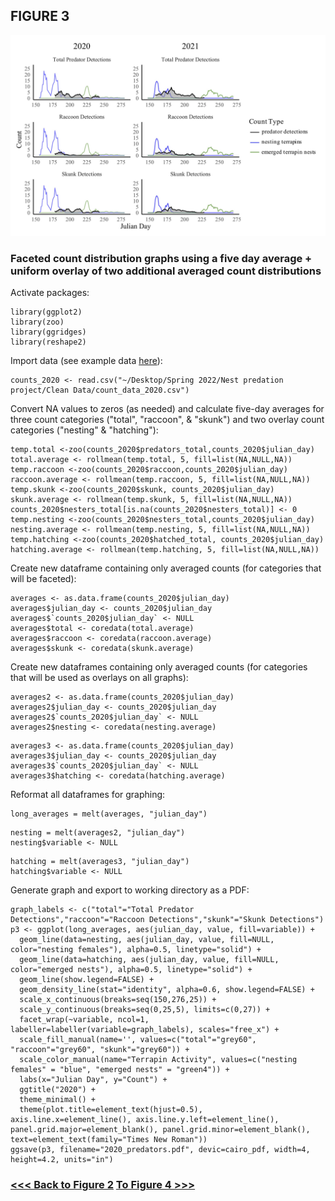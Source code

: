 ## FIGURE 3

<img src="/Graphics/Figure_3.jpg" alt="Figure 2" width="900"/>

### Faceted count distribution graphs using a five day average + uniform overlay of two additional averaged count distributions

Activate packages:
```
library(ggplot2)
library(zoo)
library(ggridges)
library(reshape2)
```
Import data (see example data [here](https://github.com/tylerdevos/terrapin_nest_predation/blob/main/Data/count_data_2020.csv)):
```
counts_2020 <- read.csv("~/Desktop/Spring 2022/Nest predation project/Clean Data/count_data_2020.csv")
```
Convert NA values to zeros (as needed) and calculate five-day averages for three count categories ("total", "raccoon", & "skunk") and two overlay count categories ("nesting" & "hatching"):
```
temp.total <-zoo(counts_2020$predators_total,counts_2020$julian_day)
total.average <- rollmean(temp.total, 5, fill=list(NA,NULL,NA))
temp.raccoon <-zoo(counts_2020$raccoon,counts_2020$julian_day)
raccoon.average <- rollmean(temp.raccoon, 5, fill=list(NA,NULL,NA))
temp.skunk <-zoo(counts_2020$skunk, counts_2020$julian_day)
skunk.average <- rollmean(temp.skunk, 5, fill=list(NA,NULL,NA))
counts_2020$nesters_total[is.na(counts_2020$nesters_total)] <- 0
temp.nesting <-zoo(counts_2020$nesters_total,counts_2020$julian_day)
nesting.average <- rollmean(temp.nesting, 5, fill=list(NA,NULL,NA))
temp.hatching <-zoo(counts_2020$hatched_total, counts_2020$julian_day)
hatching.average <- rollmean(temp.hatching, 5, fill=list(NA,NULL,NA))
```
Create new dataframe containing only averaged counts (for categories that will be faceted):
```
averages <- as.data.frame(counts_2020$julian_day)
averages$julian_day <- counts_2020$julian_day
averages$`counts_2020$julian_day` <- NULL
averages$total <- coredata(total.average)
averages$raccoon <- coredata(raccoon.average)
averages$skunk <- coredata(skunk.average)
```
Create new dataframes containing only averaged counts (for categories that will be used as overlays on all graphs):
```
averages2 <- as.data.frame(counts_2020$julian_day)
averages2$julian_day <- counts_2020$julian_day
averages2$`counts_2020$julian_day` <- NULL
averages2$nesting <- coredata(nesting.average)
```
```
averages3 <- as.data.frame(counts_2020$julian_day)
averages3$julian_day <- counts_2020$julian_day
averages3$`counts_2020$julian_day` <- NULL
averages3$hatching <- coredata(hatching.average)
```
Reformat all dataframes for graphing:
```
long_averages = melt(averages, "julian_day")
```
```
nesting = melt(averages2, "julian_day")
nesting$variable <- NULL
```
```
hatching = melt(averages3, "julian_day")
hatching$variable <- NULL
```
Generate graph and export to working directory as a PDF:
```
graph_labels <- c("total"="Total Predator Detections","raccoon"="Raccoon Detections","skunk"="Skunk Detections")
p3 <- ggplot(long_averages, aes(julian_day, value, fill=variable)) +
  geom_line(data=nesting, aes(julian_day, value, fill=NULL, color="nesting females"), alpha=0.5, linetype="solid") +
  geom_line(data=hatching, aes(julian_day, value, fill=NULL, color="emerged nests"), alpha=0.5, linetype="solid") +
  geom_line(show.legend=FALSE) +
  geom_density_line(stat="identity", alpha=0.6, show.legend=FALSE) +
  scale_x_continuous(breaks=seq(150,276,25)) +
  scale_y_continuous(breaks=seq(0,25,5), limits=c(0,27)) +
  facet_wrap(~variable, ncol=1, labeller=labeller(variable=graph_labels), scales="free_x") +
  scale_fill_manual(name='', values=c("total"="grey60", "raccoon"="grey60", "skunk"="grey60")) +
  scale_color_manual(name="Terrapin Activity", values=c("nesting females" = "blue", "emerged nests" = "green4")) +
  labs(x="Julian Day", y="Count") +
  ggtitle("2020") +
  theme_minimal() +
  theme(plot.title=element_text(hjust=0.5), axis.line.x=element_line(), axis.line.y.left=element_line(), panel.grid.major=element_blank(), panel.grid.minor=element_blank(), text=element_text(family="Times New Roman"))
ggsave(p3, filename="2020_predators.pdf", devic=cairo_pdf, width=4, height=4.2, units="in")
```
### [<<< Back to Figure 2](https://github.com/tylerdevos/terrapin_nest_predation/blob/main/Figure_2.md)                    [To Figure 4 >>>](https://github.com/tylerdevos/terrapin_nest_predation/blob/main/Figure_4.md)
